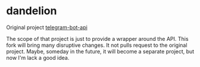 # dandelion

Original project [telegram-bot-api](https://github.com/go-telegram-bot-api/telegram-bot-api) 

The scope of that project is just to provide a wrapper around the API.
This fork will bring many disruptive changes.
It not pulls request to the original project.
Maybe, someday in the future, it will become a separate project, but now I'm lack a good idea.
